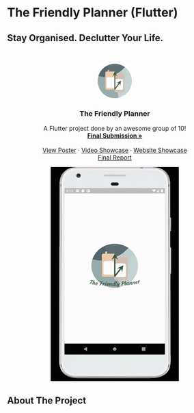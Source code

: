 # The Friendly Planner (Flutter)
## Stay Organised. Declutter Your Life.

<!-- PROJECT LOGO -->
<br />
<p align="center">
  <a href="https://github.com/ChenZengYao/LifeBalance-flutter">
    <img src="Logo.png" alt="Logo" width="80" height="80">
  </a>

  <h3 align="center">The Friendly Planner</h3>

  <p align="center">
    A Flutter project done by an awesome group of 10!
    <br />
    <a href="https://github.com/ChenZengYao/LifeBalance-flutter/tree/master/Final%20Submission"><strong>Final Submission »</strong></a>
    <br />
    <br />
    <a href="https://github.com/ChenZengYao/LifeBalance-flutter/blob/master/Final%20Submission/DIP%20Group%206%20Poster.pdf">View Poster</a>
    ·
    <a href="https://www.youtube.com/watch?v=WgHod7sdYPU&ab_channel=MarcusToo">Video Showcase</a>
    ·
    <a href="https://isorandom95.wixsite.com/dipgrp6">Website Showcase</a>
    <br />
    <a href="https://github.com/ChenZengYao/LifeBalance-flutter/blob/master/Final%20Submission/DIP%20Group%206%20Final%20Report%20-%20The%20Friendly%20Planner.pdf">Final Report</a>  
  
  </p>
</p>

<p align="center"><img src="Demo.gif" width="300" height="500"/></p>

## About The Project

